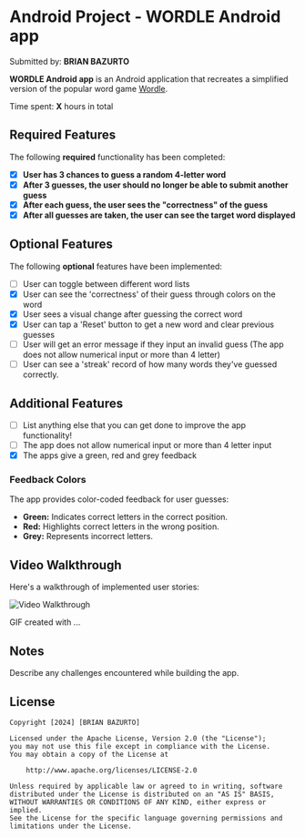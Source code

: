 # Android Project - **WORDLE Android app**

Submitted by: **BRIAN BAZURTO**

**WORDLE Android app** is an Android application that recreates a simplified version of the popular word game [Wordle](https://www.nytimes.com/games/wordle/index.html).

Time spent: **X** hours in total

## Required Features

The following **required** functionality has been completed:

- [x] **User has 3 chances to guess a random 4-letter word**
- [x] **After 3 guesses, the user should no longer be able to submit another guess**
- [x] **After each guess, the user sees the "correctness" of the guess**
- [x] **After all guesses are taken, the user can see the target word displayed**

## Optional Features

The following **optional** features have been implemented:

- [ ] User can toggle between different word lists
- [x] User can see the 'correctness' of their guess through colors on the word
- [x] User sees a visual change after guessing the correct word
- [x] User can tap a 'Reset' button to get a new word and clear previous guesses
- [ ] User will get an error message if they input an invalid guess (The app does not allow numerical input or more than 4 letter)
- [ ] User can see a 'streak' record of how many words they've guessed correctly.

## Additional Features

- [ ] List anything else that you can get done to improve the app functionality!
- [ ] The app does not allow numerical input or more than 4 letter input
- [x] The apps give a green, red and grey feedback

### Feedback Colors

The app provides color-coded feedback for user guesses:

- **Green:** Indicates correct letters in the correct position.
- **Red:** Highlights correct letters in the wrong position.
- **Grey:** Represents incorrect letters.

## Video Walkthrough

Here's a walkthrough of implemented user stories:

![Video Walkthrough](http://i.imgur.com/link/to/your/gif/file.gif)

<!-- Replace this with whatever GIF tool you used! -->
GIF created with ...  
<!-- Recommended tools: [Kap](https://getkap.co/) for macOS [ScreenToGif](https://www.screentogif.com/) for Windows [peek](https://github.com/phw/peek) for Linux. -->

## Notes

Describe any challenges encountered while building the app.

## License

```plaintext
Copyright [2024] [BRIAN BAZURTO]

Licensed under the Apache License, Version 2.0 (the "License");
you may not use this file except in compliance with the License.
You may obtain a copy of the License at

    http://www.apache.org/licenses/LICENSE-2.0

Unless required by applicable law or agreed to in writing, software
distributed under the License is distributed on an "AS IS" BASIS,
WITHOUT WARRANTIES OR CONDITIONS OF ANY KIND, either express or implied.
See the License for the specific language governing permissions and
limitations under the License.
